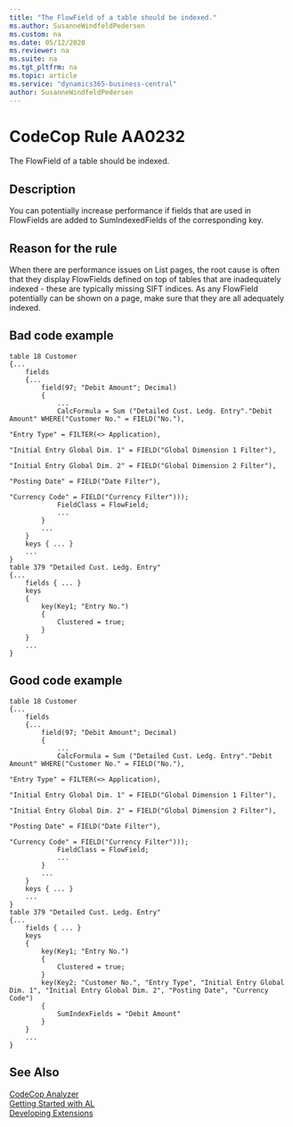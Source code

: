 ```yaml
---
title: "The FlowField of a table should be indexed."
ms.author: SusanneWindfeldPedersen
ms.custom: na
ms.date: 05/12/2020
ms.reviewer: na
ms.suite: na
ms.tgt_pltfrm: na
ms.topic: article
ms.service: "dynamics365-business-central"
author: SusanneWindfeldPedersen
---
```

[//]: # (START>DO_NOT_EDIT)
[//]: # (IMPORTANT:Do not edit any of the content between here and the END>DO_NOT_EDIT.)
[//]: # (Any modifications should be made in the .xml files in the ModernDev repo.)
# CodeCop Rule AA0232
The FlowField of a table should be indexed.  

## Description
You can potentially increase performance if fields that are used in FlowFields are added to SumIndexedFields of the corresponding key.

[//]: # (IMPORTANT: END>DO_NOT_EDIT)

## Reason for the rule
When there are performance issues on List pages, the root cause is often that they display FlowFields defined on top of tables that are inadequately indexed - these are typically missing SIFT indices. 
As any FlowField potentially can be shown on a page, make sure that they are all adequately indexed.

## Bad code example
```
table 18 Customer
{...
    fields
    {...
        field(97; "Debit Amount"; Decimal)
        {
            ...
            CalcFormula = Sum ("Detailed Cust. Ledg. Entry"."Debit Amount" WHERE("Customer No." = FIELD("No."),
                                                                                 "Entry Type" = FILTER(<> Application),
                                                                                 "Initial Entry Global Dim. 1" = FIELD("Global Dimension 1 Filter"),
                                                                                 "Initial Entry Global Dim. 2" = FIELD("Global Dimension 2 Filter"),
                                                                                 "Posting Date" = FIELD("Date Filter"),
                                                                                 "Currency Code" = FIELD("Currency Filter")));
            FieldClass = FlowField;
            ...
        }
        ...
    }
    keys { ... }
    ...
}
table 379 "Detailed Cust. Ledg. Entry"
{...
    fields { ... }
    keys
    {
        key(Key1; "Entry No.")
        {
            Clustered = true;
        }
    }
    ...
}
```
 
## Good code example

```     
table 18 Customer
{...
    fields
    {...
        field(97; "Debit Amount"; Decimal)
        {
            ...
            CalcFormula = Sum ("Detailed Cust. Ledg. Entry"."Debit Amount" WHERE("Customer No." = FIELD("No."),
                                                                                 "Entry Type" = FILTER(<> Application),
                                                                                 "Initial Entry Global Dim. 1" = FIELD("Global Dimension 1 Filter"),
                                                                                 "Initial Entry Global Dim. 2" = FIELD("Global Dimension 2 Filter"),
                                                                                 "Posting Date" = FIELD("Date Filter"),
                                                                                 "Currency Code" = FIELD("Currency Filter")));
            FieldClass = FlowField;
            ...
        }
        ...
    }
    keys { ... }
    ...
}
table 379 "Detailed Cust. Ledg. Entry"
{...
    fields { ... }
    keys
    {
        key(Key1; "Entry No.")
        {
            Clustered = true;
        }
        key(Key2; "Customer No.", "Entry Type", "Initial Entry Global Dim. 1", "Initial Entry Global Dim. 2", "Posting Date", "Currency Code")
        {
            SumIndexFields = "Debit Amount"
        }
    }
    ...
}
```

## See Also  
[CodeCop Analyzer](codecop.md)  
[Getting Started with AL](../devenv-get-started.md)  
[Developing Extensions](../devenv-dev-overview.md)  